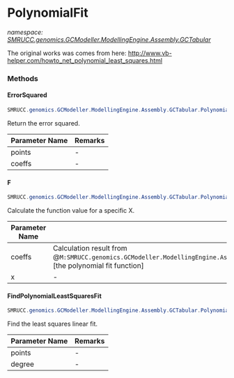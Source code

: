 ﻿# PolynomialFit
_namespace: [SMRUCC.genomics.GCModeller.ModellingEngine.Assembly.GCTabular](./index.md)_

The original works was comes from here: http://www.vb-helper.com/howto_net_polynomial_least_squares.html



### Methods

#### ErrorSquared
```csharp
SMRUCC.genomics.GCModeller.ModellingEngine.Assembly.GCTabular.PolynomialFit.ErrorSquared(SMRUCC.genomics.GCModeller.ModellingEngine.Assembly.GCTabular.PolynomialFit.PointF[],System.Double[])
```
Return the error squared.

|Parameter Name|Remarks|
|--------------|-------|
|points|-|
|coeffs|-|


#### F
```csharp
SMRUCC.genomics.GCModeller.ModellingEngine.Assembly.GCTabular.PolynomialFit.F(System.Double[],System.Double)
```
Calculate the function value for a specific X.

|Parameter Name|Remarks|
|--------------|-------|
|coeffs|Calculation result from @``M:SMRUCC.genomics.GCModeller.ModellingEngine.Assembly.GCTabular.PolynomialFit.FindPolynomialLeastSquaresFit(SMRUCC.genomics.GCModeller.ModellingEngine.Assembly.GCTabular.PolynomialFit.PointF[],System.Int32)``[the polynomial fit function]|
|x|-|


#### FindPolynomialLeastSquaresFit
```csharp
SMRUCC.genomics.GCModeller.ModellingEngine.Assembly.GCTabular.PolynomialFit.FindPolynomialLeastSquaresFit(SMRUCC.genomics.GCModeller.ModellingEngine.Assembly.GCTabular.PolynomialFit.PointF[],System.Int32)
```
Find the least squares linear fit.

|Parameter Name|Remarks|
|--------------|-------|
|points|-|
|degree|-|



